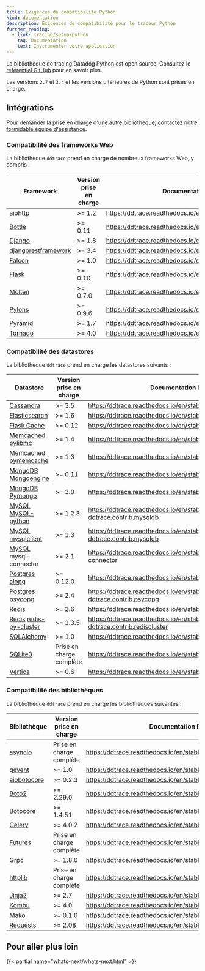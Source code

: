 ```yaml
---
title: Exigences de compatibilité Python
kind: documentation
description: Exigences de compatibilité pour le traceur Python
further_reading:
  - link: tracing/setup/python
    tag: Documentation
    text: Instrumenter votre application
---
```

La bibliothèque de tracing Datadog Python est open source. Consultez le [référentiel GitHub][1] pour en savoir plus.

Les versions `2.7` et `3.4` et les versions ultérieures de Python sont prises en charge.

## Intégrations

Pour demander la prise en charge d'une autre bibliothèque, contactez notre [formidable équipe d'assistance][2].

### Compatibilité des frameworks Web

La bibliothèque `ddtrace` prend en charge de nombreux frameworks Web, y compris :

| Framework                 | Version prise en charge | Documentation PyPi de Datadog                                         |
| ------------------------- | ----------------- | ------------------------------------------------------------------ |
| [aiohttp][3]             | >= 1.2            | https://ddtrace.readthedocs.io/en/stable/web_integrations.html#aiohttp |
| [Bottle][4]              | >= 0.11           | https://ddtrace.readthedocs.io/en/stable/web_integrations.html#bottle  |
| [Django][5]              | >= 1.8            | https://ddtrace.readthedocs.io/en/stable/web_integrations.html#django  |
| [djangorestframework][5] | >= 3.4            | https://ddtrace.readthedocs.io/en/stable/web_integrations.html#django  |
| [Falcon][6]              | >= 1.0            | https://ddtrace.readthedocs.io/en/stable/web_integrations.html#falcon  |
| [Flask][7]               | >= 0.10           | https://ddtrace.readthedocs.io/en/stable/web_integrations.html#flask   |
| [Molten][8]              | >= 0.7.0          | https://ddtrace.readthedocs.io/en/stable/web_integrations.html#molten  |
| [Pylons][9]              | >= 0.9.6          | https://ddtrace.readthedocs.io/en/stable/web_integrations.html#pylons  |
| [Pyramid][10]             | >= 1.7            | https://ddtrace.readthedocs.io/en/stable/web_integrations.html#pyramid |
| [Tornado][11]             | >= 4.0            | https://ddtrace.readthedocs.io/en/stable/web_integrations.html#tornado |

### Compatibilité des datastores

La bibliothèque `ddtrace` prend en charge les datastores suivants :

| Datastore                          | Version prise en charge | Documentation PyPi de Datadog                                                                    |
| ---------------------------------- | ----------------- | --------------------------------------------------------------------------------------------- |
| [Cassandra][12]                    | >= 3.5            | https://ddtrace.readthedocs.io/en/stable/db_integrations.html#cassandra                           |
| [Elasticsearch][13]                | >= 1.6            | https://ddtrace.readthedocs.io/en/stable/db_integrations.html#elasticsearch                       |
| [Flask Cache][14]                  | >= 0.12           | https://ddtrace.readthedocs.io/en/stable/db_integrations.html#flask-cache                         |
| [Memcached][15] [pylibmc][16]      | >= 1.4            | https://ddtrace.readthedocs.io/en/stable/db_integrations.html#pylibmc                             |
| [Memcached][15] [pymemcache][17]   | >= 1.3            | https://ddtrace.readthedocs.io/en/stable/db_integrations.html#pymemcache                          |
| [MongoDB][18] [Mongoengine][19]    | >= 0.11           | https://ddtrace.readthedocs.io/en/stable/db_integrations.html#mongoengine                         |
| [MongoDB][18] [Pymongo][20]        | >= 3.0            | https://ddtrace.readthedocs.io/en/stable/db_integrations.html#pymongo                             |
| [MySQL][21] [MySQL-python][22]     | >= 1.2.3          | https://ddtrace.readthedocs.io/en/stable/db_integrations.html#module-ddtrace.contrib.mysqldb      |
| [MySQL][21] [mysqlclient][23]      | >= 1.3            | https://ddtrace.readthedocs.io/en/stable/db_integrations.html#module-ddtrace.contrib.mysqldb      |
| [MySQL][21] mysql-connector        | >= 2.1            | https://ddtrace.readthedocs.io/en/stable/db_integrations.html#mysql-connector                     |
| [Postgres][24] [aiopg][25]         | >= 0.12.0         | https://ddtrace.readthedocs.io/en/stable/db_integrations.html#aiopg                               |
| [Postgres][24] [psycopg][26]       | >= 2.4            | https://ddtrace.readthedocs.io/en/stable/db_integrations.html#module-ddtrace.contrib.psycopg      |
| [Redis][27]                        | >= 2.6            | https://ddtrace.readthedocs.io/en/stable/db_integrations.html#redis                               |
| [Redis][27] [redis-py-cluster][28] | >= 1.3.5          | https://ddtrace.readthedocs.io/en/stable/db_integrations.html#module-ddtrace.contrib.rediscluster |
| [SQLAlchemy][29]                   | >= 1.0            | https://ddtrace.readthedocs.io/en/stable/db_integrations.html#sqlalchemy                          |
| [SQLite3][30]                      | Prise en charge complète   | https://ddtrace.readthedocs.io/en/stable/db_integrations.html#sqlite                              |
| [Vertica][31]                      | >= 0.6            | https://ddtrace.readthedocs.io/en/stable/db_integrations.html#vertica                             |

### Compatibilité des bibliothèques

La bibliothèque `ddtrace` prend en charge les bibliothèques suivantes :

| Bibliothèque           | Version prise en charge | Documentation PyPi de Datadog                                               |
| ----------------- | ----------------- | ------------------------------------------------------------------------ |
| [asyncio][32]     | Prise en charge complète   | https://ddtrace.readthedocs.io/en/stable/async_integrations.html#asyncio     |
| [gevent][33]      | >= 1.0            | https://ddtrace.readthedocs.io/en/stable/async_integrations.html#gevent      |
| [aiobotocore][34] | >= 0.2.3          | https://ddtrace.readthedocs.io/en/stable/other_integrations.html#aiobotocore |
| [Boto2][34]       | >= 2.29.0         | https://ddtrace.readthedocs.io/en/stable/other_integrations.html#boto2       |
| [Botocore][34]    | >= 1.4.51         | https://ddtrace.readthedocs.io/en/stable/other_integrations.html#botocore    |
| [Celery][35]      | >= 4.0.2          | https://ddtrace.readthedocs.io/en/stable/other_integrations.html#celery      |
| [Futures][36]     | Prise en charge complète   | https://ddtrace.readthedocs.io/en/stable/other_integrations.html#futures     |
| [Grpc][37]        | >= 1.8.0          | https://ddtrace.readthedocs.io/en/stable/other_integrations.html#grpc        |
| [httplib][38]     | Prise en charge complète   | https://ddtrace.readthedocs.io/en/stable/other_integrations.html#httplib     |
| [Jinja2][39]      | >= 2.7            | https://ddtrace.readthedocs.io/en/stable/other_integrations.html#jinja2      |
| [Kombu][40]       | >= 4.0            | https://ddtrace.readthedocs.io/en/stable/other_integrations.html#kombu       |
| [Mako][41]        | >= 0.1.0          | https://ddtrace.readthedocs.io/en/stable/other_integrations.html#mako        |
| [Requests][42]    | >= 2.08           | https://ddtrace.readthedocs.io/en/stable/other_integrations.html#requests    |


## Pour aller plus loin

{{< partial name="whats-next/whats-next.html" >}}

[1]: https://github.com/DataDog/dd-trace-py
[2]: /fr/help
[3]: https://aiohttp.readthedocs.io
[4]: https://bottlepy.org
[5]: https://www.djangoproject.com
[6]: https://falconframework.org
[7]: http://flask.pocoo.org
[8]: https://moltenframework.com
[9]: http://pylonsproject.org
[10]: https://trypyramid.com
[11]: http://www.tornadoweb.org
[12]: https://cassandra.apache.org
[13]: https://www.elastic.co/products/elasticsearch
[14]: https://pythonhosted.org/Flask-Cache
[15]: https://memcached.org
[16]: http://sendapatch.se/projects/pylibmc
[17]: https://pymemcache.readthedocs.io
[18]: https://www.mongodb.com/what-is-mongodb
[19]: http://mongoengine.org
[20]: https://api.mongodb.com/python/current
[21]: https://www.mysql.com
[22]: https://pypi.org/project/MySQL-python
[23]: https://pypi.org/project/mysqlclient
[24]: https://www.postgresql.org
[25]: https://aiopg.readthedocs.io
[26]: http://initd.org/psycopg
[27]: https://redis.io
[28]: https://redis-py-cluster.readthedocs.io
[29]: https://www.sqlalchemy.org
[30]: https://www.sqlite.org
[31]: https://www.vertica.com
[32]: https://docs.python.org/3/library/asyncio.html
[33]: http://www.gevent.org
[34]: http://docs.pythonboto.org/en/latest
[35]: http://www.celeryproject.org
[36]: https://docs.python.org/3/library/concurrent.futures.html
[37]: https://grpc.io
[38]: https://docs.python.org/2/library/httplib.html
[39]: http://jinja.pocoo.org
[40]: https://kombu.readthedocs.io/en/latest
[41]: https://www.makotemplates.org
[42]: http://docs.python-requests.org/en/master
